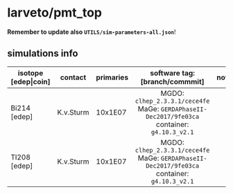 # larveto/pmt_top
**Remember to update also `UTILS/sim-parameters-all.json`**!

## simulations info

| isotope \[edep\|coin\] | contact   | primaries | software tag: \[branch/commmit\]                                                             | notes |
| ---------------------- | --------- | --------- | :------------------------------------------------------------------------------------------: | ----- |
| Bi214  \[edep\]        | K.v.Sturm | 10x1E07   | MGDO: `clhep_2.3.3.1/cece4fe` MaGe: `GERDAPhaseII-Dec2017/9fe03ca` container: `g4.10.3_v2.1` |       |
| Tl208  \[edep\]        | K.v.Sturm | 10x1E07   | MGDO: `clhep_2.3.3.1/cece4fe` MaGe: `GERDAPhaseII-Dec2017/9fe03ca` container: `g4.10.3_v2.1` |       |
